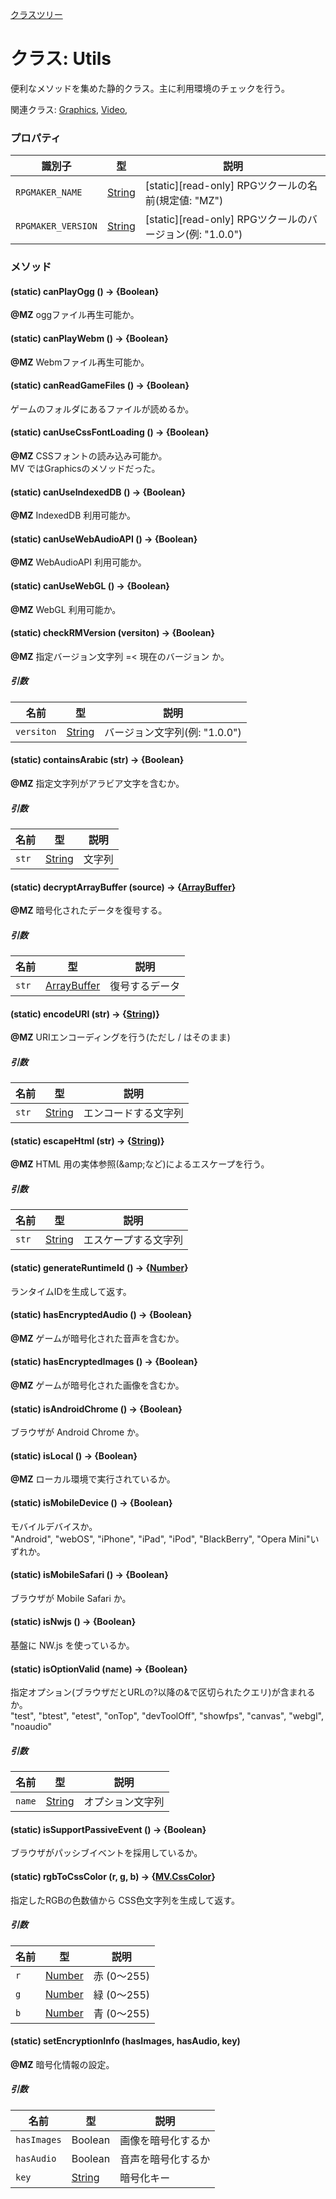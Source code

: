[クラスツリー](index.md)

# クラス: Utils
便利なメソッドを集めた静的クラス。主に利用環境のチェックを行う。

関連クラス: [Graphics](Graphics.md), [Video](Video.md), 

### プロパティ

| 識別子 | 型 | 説明 |
| --- | --- | --- |
| `RPGMAKER_NAME` | [String](String.md) | [static][read-only] RPGツクールの名前(規定値: "MZ") |
| `RPGMAKER_VERSION` | [String](String.md) | [static][read-only]  RPGツクールのバージョン(例:  "1.0.0") |


### メソッド

#### (static) canPlayOgg () → {Boolean}
**@MZ** oggファイル再生可能か。


#### (static) canPlayWebm () → {Boolean}
**@MZ** Webmファイル再生可能か。


#### (static) canReadGameFiles () → {Boolean}
ゲームのフォルダにあるファイルが読めるか。


#### (static) canUseCssFontLoading () → {Boolean}
**@MZ** CSSフォントの読み込み可能か。<br />
MV ではGraphicsのメソッドだった。


#### (static) canUseIndexedDB () → {Boolean}
**@MZ** IndexedDB 利用可能か。


#### (static) canUseWebAudioAPI () → {Boolean}
**@MZ** WebAudioAPI 利用可能か。


#### (static) canUseWebGL () → {Boolean}
**@MZ** WebGL 利用可能か。


#### (static) checkRMVersion (versiton) → {Boolean}
**@MZ** 指定バージョン文字列 =< 現在のバージョン か。

##### 引数

| 名前 | 型 | 説明 |
| --- | --- | --- |
| `versiton` | [String](String.md) | バージョン文字列(例:  "1.0.0") |


#### (static) containsArabic (str) → {Boolean}
**@MZ** 指定文字列がアラビア文字を含むか。

##### 引数

| 名前 | 型 | 説明 |
| --- | --- | --- |
| `str` | [String](String.md) | 文字列 |


#### (static) decryptArrayBuffer (source) → {[ArrayBuffer](ArrayBuffer.md)}
**@MZ** 暗号化されたデータを復号する。

##### 引数

| 名前 | 型 | 説明 |
| --- | --- | --- |
| `str` | [ArrayBuffer](ArrayBuffer.md) | 復号するデータ |


#### (static) encodeURI (str) → {[String](String.md))}
**@MZ** URIエンコーディングを行う(ただし / はそのまま)

##### 引数

| 名前 | 型 | 説明 |
| --- | --- | --- |
| `str` | [String](String.md) | エンコードする文字列 |


#### (static) escapeHtml (str) → {[String](String.md))}
**@MZ** HTML 用の実体参照(&amp;amp;など)によるエスケープを行う。

##### 引数

| 名前 | 型 | 説明 |
| --- | --- | --- |
| `str` | [String](String.md) | エスケープする文字列 |


#### (static) generateRuntimeId () → {[Number](Number.md)}
ランタイムIDを生成して返す。


#### (static) hasEncryptedAudio () → {Boolean}
**@MZ** ゲームが暗号化された音声を含むか。


#### (static) hasEncryptedImages () → {Boolean}
**@MZ** ゲームが暗号化された画像を含むか。


#### (static) isAndroidChrome () → {Boolean}
ブラウザが Android Chrome か。


#### (static) isLocal () → {Boolean}
**@MZ** ローカル環境で実行されているか。


#### (static) isMobileDevice () → {Boolean}
モバイルデバイスか。<br />
"Android", "webOS", "iPhone", "iPad", "iPod", "BlackBerry", "Opera Mini"いずれか。


#### (static) isMobileSafari () → {Boolean}
ブラウザが Mobile Safari か。


#### (static) isNwjs () → {Boolean}
基盤に NW.js を使っているか。


#### (static) isOptionValid (name) → {Boolean}
指定オプション(ブラウザだとURLの?以降の&amp;で区切られたクエリ)が含まれるか。<br />
"test", "btest", "etest", "onTop", "devToolOff", "showfps", "canvas", "webgl", "noaudio"

##### 引数

| 名前 | 型 | 説明 |
| --- | --- | --- |
| `name` | [String](String.md) | オプション文字列 |


#### (static) isSupportPassiveEvent () → {Boolean}
ブラウザがパッシブイベントを採用しているか。


#### (static) rgbToCssColor (r, g, b) → {[MV.CssColor](MV.CssColor.md)}
指定したRGBの色数値から CSS色文字列を生成して返す。

##### 引数

| 名前 | 型 | 説明 |
| --- | --- | --- |
| `r` | [Number](Number.md) | 赤 (0〜255) |
| `g` | [Number](Number.md) | 緑 (0〜255) |
| `b` | [Number](Number.md) | 青 (0〜255) |


#### (static) setEncryptionInfo (hasImages, hasAudio, key)
**@MZ** 暗号化情報の設定。

##### 引数

| 名前 | 型 | 説明 |
| --- | --- | --- |
| `hasImages` | Boolean | 画像を暗号化するか |
| `hasAudio` | Boolean | 音声を暗号化するか |
| `key` | [String](String.md) | 暗号化キー |
